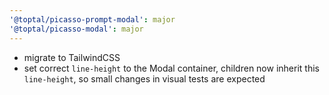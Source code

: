 ```yaml
---
'@toptal/picasso-prompt-modal': major
'@toptal/picasso-modal': major
---
```


- migrate to TailwindCSS
- set correct `line-height` to the Modal container,
  children now inherit this `line-height`, so small changes in visual tests are expected
